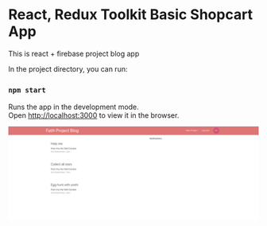 # React, Redux Toolkit Basic Shopcart App
This is react + firebase project blog app

In the project directory, you can run:

### `npm start`

Runs the app in the development mode.<br />
Open [http://localhost:3000](http://localhost:3000) to view it in the browser.

![Screenshot](screenshot.png)